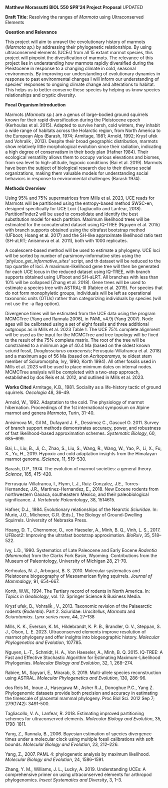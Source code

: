 **Matthew Morassutti** 
**BIOL 550 SPR'24 Project Proposal** UPDATED

**Draft Title:**
Resolving the ranges of _Marmota_ using Ultraconserved Elements

**Question and Relevance**

This project will aim to unravel the eevolutionary history of marmots (_Marmota sp._) by addressing their phylogenetic relationships. By using ultraconserved elements (UCEs) from all 15 extant marmot species, this project will pinpoint the divesification of marmots. The relevance of this project lies in understanding how marmots rapidly diversified during the Pleistocene in response to a changing climate in cold, seasonal environments. By improving our understanding of evolutionary dynamics in response to past environmental changes I will inform our understanding of species' responses to ongoing climate change and alterations to habitat. This helps us to better conserve these species by helping us know species relationships and cryptic diversity. 

**Focal Organism Introduction**

Marmots (_Marmota sp._) are a genus of large-bodied ground squirrels known for their rapid diversification during the Pleistocene epoch (Kerhoulas et al. 2015). Adapted to survive harsh, cold winters, they inhabit a wide range of habitats across the Holarctic region, from North America to the European Alps (Barash, 1974; Armitage, 1981; Arnold, 1992; Krysť ufek
and Vohraliḱ , 2013). Despite their broad geographic distribution, marmots show relatively little morphological evolution since their radiation, indicating a high degree of conservatism in their body plan (Hafner 1984). Their ecological versatility allows them to occupy various elevations and biomes, from sea level to high-altitude, hypoxic conditions (Bai et al. 2019). Marmots have been the subject of biological research due to their diverse social organizations, making them valuable models for understanding social behaviors in response to environmental challenges (Barash 1974).

**Methods Overview**

Using 95% and 75% supermatrices from Mills et al. 2023, UCE reads for Marmots will be partitioned using the entropy-based method SWSC-en, designed specifically for UCE Loci (Tagliacollo and Lanfear, 2018). PartitionFinder2 will be used to consolidate and identify the best substitution model for each partition. Maximum likelihood trees will be estimated for the concatenated dataset using IQ-TREE (Nguyen et al. 2015) with branch supports obtained using the oltrafast bootstrap method (UFboot; Hoang et al. 2017) and the SH-like approximate likelihood ratio test (SH-aLRT; Anisimova et al. 2011), both with 1000 replicates. 
  
A coalescent-based method will be used to estimate a phylogeny. UCE loci will be sorted by number of parsimony-informative sites using the _'phyluce_get_informative_sites'_ script, and th dataset will be reduced to the top quartile of loci. A maximum-likelihood gene tree will then be generated for each UCE locus in the reduced dataset using IQ-TREE, with branch supports obtained using UFboot and SH-aLRT. All branches with less than 10% will be collapsed (Zhang et al. 2018). Gene trees will be used to estimate a species tree with ASTRAL-III (Rabiee et al. 2019). For species that do not form monophyletic groups, individuals will be left as operational taxonomic units (OTUs) rather than categorizing individuals by species (will not use the -a flag option). 

Divergence times will be estimated from the UCE data using the program MCMCTree (Yang and Rannala 2006), in PAML v4.9j (Yang 2007). Node ages will be calibrated using a set of eight fossils and three additional outgroups as in Mills et al. 2023 Table 1. The UCE 75% complete alignment will be used as the input for the MCMCTree and tree topology will be fixed to the result of the 75% complete matrix. The root of the tree will be constrained to a minimum age of 40.4 Ma (based on the oldest known sciurid fossil, _Douglassciurus oaxacensis_; Ferusquia-Villafranca et al. 2018) and a maximum age of 56 Ma (based on _Acritoparamys_, te oldest stem member of Sciuromorpha; Ivy, 1990; Korth 1994). All other fossils used in Mills et al. 2023 will be used to place minimum dates on internal nodes. MCMCTree analysis will be completed with a two-step approach, established by dos Reis et al. 2012, and outlined in Mills et al. 2023. 

**Works Cited**
Armitage, K.B., 1981. Sociality as a life-history tactic of ground squirrels. _Oecologia_ 48, 36–49.

Arnold, W., 1992. Adaptation to the cold. The physiology of marmot hibernation. Proceedings of the 1st international 
symposium on Alpine marmot and genera _Marmota_, Turin, 31-40.

Anisimova M., Gil M., Dufayard J. F., Dessimoz C., Gascuel O. 2011. Survey of branch support methods demonstrates accuracy, power, and robustness of fast likelihood-based approximation schemes. _Systematic Biology_, 60, 685–699.

Bai, L., Liu, B., Ji, C., Zhao, S., Liu, S., Wang, R., Wang, W., Yao, P., Li, X., Fu, X., Yu, H., 2019. Hypoxic and cold adaptation insights from the Himalayan marmot genome. _iScience_, 11, 519–530.

Barash, D.P., 1974. The evolution of marmot societies: a general theory. _Science_, 185, 415–420.

Ferrusquia-Villafranca, I., Flynn, L.J., Ruiz-Gonzalez, J.E., Torres-Hernandez, J.R., Martinez-Hernandez, E., 2018. New Eocene rodents from northwestern Oaxaca, southeastern Mexico, and their paleobiological significance. J. _Vertebrate Paleontology_, 38, 1514615.

Hafner, D.J., 1984. Evolutionary relationships of the Nearctic _Sciuridae_. In: Murie, J.O., Michener, G.R. (Eds.), The Biology of Ground-Dwelling Squirrels. University of Nebraska Press.

Hoang, D. T., Chernomor, O., von Haeseler, A., Minh, B. Q., Vinh, L. S., 2017. UFBoot2: Improving the ultrafast bootstrap approximation. _BioRxiv_, 35, 518–522.

Ivy, L.D., 1990. Systematics of Late Paleocene and Early Eocene _Rodentia_ (_Mammalia_) from the Clarks Fork Basin, Wyoming. Contributions from the Museum of Paleontology, University of Michigan 28, 21–70.

Kerhoulas, N. J., Arbogast, B. S. 2010. Molecular systematics and Pleistocene biogeography of Mesoamerican flying squirrels. _Journal of Mammalogy_, 91, 654–667. 

Korth, W.W., 1994. The Tertiary record of rodents in North America. In: _Topics in Geobiology_, vol. 12. Springer Science & Business Media.

Krysť ufek, B., Vohraliḱ , V., 2013. Taxonomic revision of the Palaearctic rodents (_Rodentia_). Part 2. Sciuridae: _Urocitellus_, _Marmota_ and _Sciurotamias_. _Lynx series nova_, 44, 27–138

Mills, K. K., Everson, K. M., Hildebrandt, K. P. B., Brandler, O. V., Steppan, S. J., Olson, L. E. 2023. Ultraconserved elements improve resolution of marmot phylogeny and offer insights into biogeographic history. _Molecular Phylogenetics and Evolution_, 107785. 

Nguyen, L.-T., Schmidt, H. A., Von Haeseler, A., Minh, B. Q. 2015. IQ-TREE: A Fast and Effective Stochastic Algorithm for Estimating Maximum-Likelihood Phylogenies. _Molecular Biology and Evolution_, 32, 1, 268–274. 

Rabiee, M., Sayyari, E., Mirarab, S. 2019. Multi-allele species reconstruction using ASTRAL. _Molecular Phylogenetics and Evolution_, 130, 286–96.

dos Reis M., Inoue J., Hasegawa M., Asher R.J., Donoghue P.C., Yang Z. Phylogenomic datasets provide both precision and accuracy in estimating the timescale of placental mammal phylogeny. Proc Biol Sci. 2012 Sep 7; 279(1742): 3491-500. 

Tagliacollo, V. A., Lanfear, R. 2018. Estimating improved partitioning schemes for ultraconserved elements. _Molecular Biology and Evolution_, 35, 1798–1811.

Yang, Z., Rannala, B., 2006. Bayesian estimation of species divergence times under a molecular clock using multiple fossil calibrations with soft bounds. _Molecular Biology and Evolution_, 23, 212–226.

Yang, Z., 2007. PAML 4: phylogenetic analysis by maximum likelihood. _Molecular Biology and Evolution_, 24, 1586–1591.

Zhang, Y. M., Williams, J. L., Lucky, A. 2019. Understanding UCEs: A comprehensive primer on using ultraconserved elements for arthropod phylogenomics. _Insect Systematics and Diversity_, 3, 1–3.
